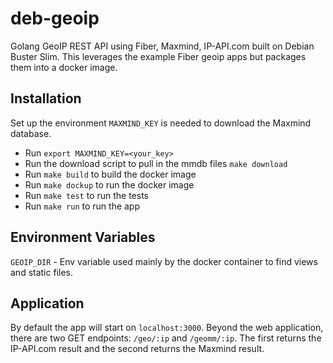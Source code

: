 # deb-geoip

Golang GeoIP REST API using Fiber, Maxmind, IP-API.com built on Debian Buster Slim. This leverages the example Fiber geoip apps but packages them
into a docker image.

## Installation

Set up the environment `MAXMIND_KEY` is needed to download the Maxmind database.

- Run `export MAXMIND_KEY=<your_key>`
- Run the download script to pull in the mmdb files `make download`
- Run `make build` to build the docker image
- Run `make dockup` to run the docker image
- Run `make test` to run the tests
- Run `make run` to run the app

## Environment Variables

`GEOIP_DIR` - Env variable used mainly by the docker container to find views and static files.

## Application

By default the app will start on `localhost:3000`.  Beyond the web application, there are two GET endpoints: `/geo/:ip` and `/geomm/:ip`. The first returns the IP-API.com result and the second returns the Maxmind result.
